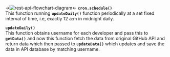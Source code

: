 ->![rest-api-flowchart-diagram](https://github.com/vsasvipul0605/havoc-v2-rest-api/blob/implement-readme/docs/images/block-diagram.png)<-
**`cron.schedule()`**
<br>
This function running **`updateDaily()`** function periodically at a set fixed interval of time, i.e, exactly 12 a:m in midnight daily.

**`updateDaily()`**
<br>
This function obtains username for each developer and pass this to **`getData()`** and now this function fetch the data from original GitHub API and return data which then passed to **`updateData()`**  which updates and  save the data in API database by matching username.

